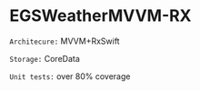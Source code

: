 # EGSWeatherMVVM-RX

`Architecure:` MVVM+RxSwift

`Storage:` CoreData 

`Unit tests:` over 80% coverage
